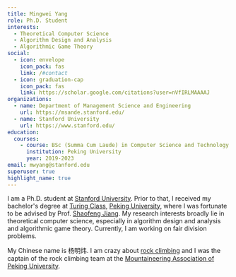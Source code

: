 ```yaml
---
title: Mingwei Yang
role: Ph.D. Student
interests:
  - Theoretical Computer Science
  - Algorithm Design and Analysis
  - Algorithmic Game Theory
social:
  - icon: envelope
    icon_pack: fas
    link: /#contact
  - icon: graduation-cap
    icon_pack: fas
    link: https://scholar.google.com/citations?user=nVfIRLMAAAAJ
organizations:
  - name: Department of Management Science and Engineering
    url: https://msande.stanford.edu/
  - name: Stanford University
    url: https://www.stanford.edu/
education:
  courses:
    - course: BSc (Summa Cum Laude) in Computer Science and Technology
      institution: Peking University
      year: 2019-2023
email: mwyang@stanford.edu
superuser: true
highlight_name: true
---
```



I am a Ph.D. student at [Stanford University](https://www.stanford.edu/).
Prior to that, I received my bachelor's degree at [Turing Class](https://cfcs.pku.edu.cn/english/research/turing_program/introduction1/index.htm), [Peking University](https://english.pku.edu.cn/), where I was fortunate to be advised by Prof. [Shaofeng Jiang](https://shaofengjiang.cn/). My research interests broadly lie in theoretical computer science, especially in algorithm design and analysis and algorithmic game theory. Currently, I am working on fair division problems.

My Chinese name is 杨明炜. I am crazy about [rock climbing](https://en.wikipedia.org/wiki/Rock_climbing) and I was the captain of the rock climbing team at the [Mountaineering Association of Peking University](https://zh.m.wikipedia.org/zh-hans/%E5%8C%97%E4%BA%AC%E5%A4%A7%E5%AD%A6%E5%B1%B1%E9%B9%B0%E7%A4%BE).


